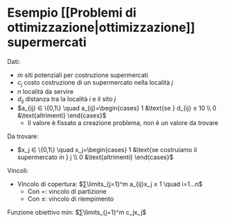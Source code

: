 # Esempio [[Problemi di ottimizzazione|ottimizzazione]] supermercati

Dati:
- $m$ siti potenziali per costruzione supermercati
- $c_j$ costo costruzione di un supermercato nella località $j$
- $n$ località da servire
- $d_{ij}$ distanza tra la località $i$ e il sito $j$
- $a_{ij} ∈ \{0,1\} \quad a_{ij}=\begin{cases} 1 &\text{se } d_{ij} ≤ 10 \\ 0 &\text{altrimenti} \end{cases}$
	- Il valore è fissato a creazione problema, non è un valore da trovare

Da trovare:
- $x_j ∈ \{0,1\} \quad x_j=\begin{cases} 1 &\text{se costruiamo il supermercato in } j \\ 0 &\text{altrimenti} \end{cases}$

Vincoli:
- Vincolo di copertura: $∑\limits_{j=1}^m a_{ij}x_j ≥ 1 \quad i=1…n$
	- Con $=$: vincolo di partizione
	- Con $≤$: vincolo di riempimento

Funzione obiettivo min: $∑\limits_{j=1}^m c_jx_j$
